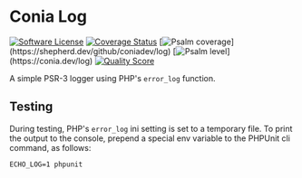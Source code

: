 Conia Log
=========

[![Software License](https://img.shields.io/badge/license-MIT-brightgreen.svg)](LICENSE.md)
[![Coverage Status](https://img.shields.io/scrutinizer/coverage/g/coniadev/log.svg)](https://scrutinizer-ci.com/g/coniadev/log/code-structure)
[![Psalm coverage](https://shepherd.dev/github/coniadev/log/coverage.svg?)](https://shepherd.dev/github/coniadev/log)
[![Psalm level](https://shepherd.dev/github/coniadev/log/level.svg?)](https://conia.dev/log)
[![Quality Score](https://img.shields.io/scrutinizer/g/coniadev/log.svg)](https://scrutinizer-ci.com/g/coniadev/log)

A simple PSR-3 logger using PHP's `error_log` function.

## Testing

During testing, PHP's `error_log` ini setting is set to a temporary file. To print the output to
the console, prepend a special env variable to the PHPUnit cli command, as follows:

    ECHO_LOG=1 phpunit
